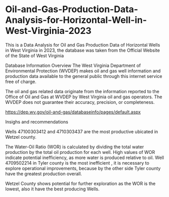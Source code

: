 # Oil-and-Gas-Production-Data-Analysis-for-Horizontal-Well-in-West-Virginia-2023

This is a Data Analysis for Oil and Gas Production Data of Horizontal Wells in West Virginia in 2023, the database was taken from the Official Website of the State of West Virginia


Database Information
Overview
The West Virginia Department of Environmental Protection (WVDEP) makes oil and gas well information and production data available to the general public through this internet service free of charge.

The oil and gas related data originate from the information reported to the Office of Oil and Gas at WVDEP by West Virginia oil and gas operators. The WVDEP does not guarantee their accuracy, precision, or completeness.

https://dep.wv.gov/oil-and-gas/databaseinfo/pages/default.aspx

Insighs and recommendations

Wells 47100303412 and 4710303437 are the most productive ubicated in Wetzel county.

The Water-Oil Ratio (WOR) is calculated by dividing the total water production by the total oil production for each well. High values of WOR indicate potential inefficiency, as more water is produced relative to oil. Well 4709502214 in Tyler county is the most inefficient , it is necessary to explore operational improvements, because by the other side Tyler county have the greatest production overall.

Wetzel County shows potential for further exploration as the WOR is the lowest, also it have the best producing Wells.
